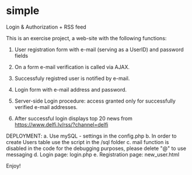 # simple

Login &amp; Authorization + RSS feed

This is an exercise project, a web-site with the following functions:

1) User registration form with e-mail (serving as a UserID) and password fields 

2) On a form e-mail verification is called via AJAX. 

3) Successfuly registred user is notified by e-mail. 

4) Login form with e-mail address and password.

5) Server-side Login procedure: access granted only for successfully verified e-mail addresses. 

6) After successful login displays top 20 news from https://www.delfi.lv/rss/?channel=delfi  

DEPLOYMENT:
a. Use mySQL - settings in the config.php
b. In order to create Users table use the script in the /sql folder
c. mail function is disabled in the code for the debugging purposes, please delete "@" to use messaging
d. Login page: login.php
e. Registration page: new_user.html


Enjoy!